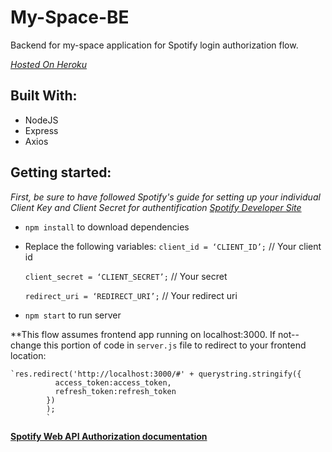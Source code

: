 # My-Space-BE
Backend for my-space application for Spotify login authorization flow.


*[Hosted On Heroku](https://my-space-backend.herokuapp.com/)*

## Built  With:
  * NodeJS  
  * Express
  * Axios
  
  
  ## Getting started:
  *First, be sure to have followed Spotify's guide for setting up your individual Client Key and Client Secret for authentification [Spotify Developer Site](https://developer.spotify.com)*
  
  * `npm install` to download dependencies
  *  Replace the following variables:
      `client_id = ‘CLIENT_ID’;` // Your client id
      
      `client_secret = ‘CLIENT_SECRET’;` // Your secret
      
      `redirect_uri = ‘REDIRECT_URI’;` // Your redirect uri
   * `npm start` to run server
   
   **This flow assumes frontend app running on localhost:3000. If not--change this portion of code in `server.js` file to redirect to your frontend location:
   
    `res.redirect('http://localhost:3000/#' + querystring.stringify({
              access_token:access_token,
              refresh_token:refresh_token
            })
            ); 
            `
            
            
   **[Spotify Web API Authorization documentation](https://developer.spotify.com/documentation/general/guides/authorization-guide)**
        
        
        
